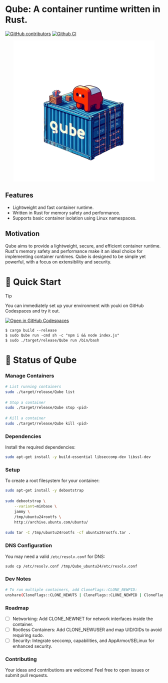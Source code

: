 # Qube: A container runtime written in Rust.
[![GitHub contributors](https://img.shields.io/github/contributors/Voyrox/Qube)](https://github.com/Voyrox/Qube/graphs/contributors)
[![Github CI](https://github.com/Voyrox/Qube/actions/workflows/rust.yml/badge.svg?branch=main)](https://github.com/Voyrox/Qube/actions)

<p align="center">
  <img src="OIG4.png" width="450">
</p>

## Features
- Lightweight and fast container runtime.
- Written in Rust for memory safety and performance.
- Supports basic container isolation using Linux namespaces.

## Motivation
Qube aims to provide a lightweight, secure, and efficient container runtime. Rust's memory safety and performance make it an ideal choice for implementing container runtimes. Qube is designed to be simple yet powerful, with a focus on extensibility and security.

# 🚀 Quick Start
> [!TIP]
> You can immediately set up your environment with youki on GitHub Codespaces and try it out.  
>
> [![Open in GitHub Codespaces](https://github.com/codespaces/badge.svg)](https://codespaces.new/containers/Qube?quickstart=1)
> ```console
> $ cargo build --release
> $ sudo Qube run -cmd sh -c "npm i && node index.js"
> $ sudo ./target/release/Qube run /bin/bash
> ```

# 📍 Status of Qube

### Manage Containers
```bash
# List running containers
sudo ./target/release/Qube list

# Stop a container
sudo ./target/release/Qube stop <pid>

# Kill a container
sudo ./target/release/Qube kill <pid>
```

### Dependencies
Install the required dependencies:

```bash
sudo apt-get install -y build-essential libseccomp-dev libssl-dev
```
### Setup
To create a root filesystem for your container:

```bash
sudo apt-get install -y debootstrap

sudo debootstrap \
    --variant=minbase \
    jammy \
    /tmp/ubuntu24rootfs \
    http://archive.ubuntu.com/ubuntu/

sudo tar -C /tmp/ubuntu24rootfs -cf ubuntu24rootfs.tar .
```

### DNS Configuration
You may need a valid `/etc/resolv.conf` for DNS:
```
sudo cp /etc/resolv.conf /tmp/Qube_ubuntu24/etc/resolv.conf
```

### Dev Notes
```bash
# To run multiple containers, add CloneFlags::CLONE_NEWPID:
unshare(CloneFlags::CLONE_NEWUTS | CloneFlags::CLONE_NEWPID | CloneFlags::CLONE_NEWNS)
```

### Roadmap
- [ ] Networking: Add CLONE_NEWNET for network interfaces inside the container.
- [ ] Rootless Containers: Add CLONE_NEWUSER and map UID/GIDs to avoid requiring sudo.
- [ ] Security: Integrate seccomp, capabilities, and AppArmor/SELinux for enhanced security.

### Contributing
Your ideas and contributions are welcome! Feel free to open issues or submit pull requests.